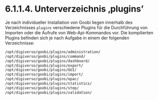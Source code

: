 # 6.1.1.4. Unterverzeichnis ‚plugins’

Je nach individueller Installation von Goobi liegen innerhalb des Verzeichnisses `plugins` verschiedene Plugins für die Durchführung von Importen oder die Aufrufe von Web-Api-Kommandos vor. Die kompilierten Plugins befinden sich je nach Aufgabe in einem der folgenden Verzeichnisse:

```bash
/opt/digiverso/goobi/plugins/administration/
/opt/digiverso/goobi/plugins/command/
/opt/digiverso/goobi/plugins/dashboard/
/opt/digiverso/goobi/plugins/export/
/opt/digiverso/goobi/plugins/GUI/
/opt/digiverso/goobi/plugins/import/
/opt/digiverso/goobi/plugins/opac/
/opt/digiverso/goobi/plugins/statistics/
/opt/digiverso/goobi/plugins/step/
/opt/digiverso/goobi/plugins/validation/
```

